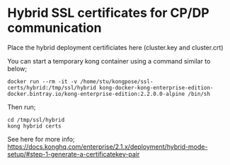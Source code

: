# Hybrid SSL certificates for CP/DP communication

Place the hybrid deployment certificiates here (cluster.key and cluster.crt)

You can start a temporary kong container using a command similar to below;

```
docker run --rm -it -v /home/stu/kongpose/ssl-certs/hybrid:/tmp/ssl/hybrid kong-docker-kong-enterprise-edition-docker.bintray.io/kong-enterprise-edition:2.2.0.0-alpine /bin/sh
```

Then run;

```
cd /tmp/ssl/hybrid
kong hybrid certs
```

See here for more info; https://docs.konghq.com/enterprise/2.1.x/deployment/hybrid-mode-setup/#step-1-generate-a-certificatekey-pair
